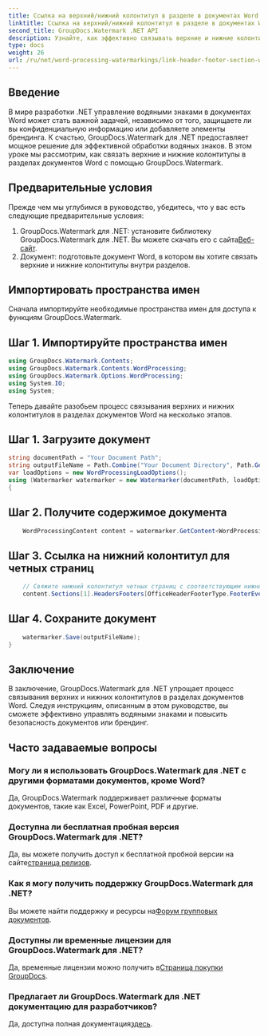 ```yaml
---
title: Ссылка на верхний/нижний колонтитул в разделе в документах Word
linktitle: Ссылка на верхний/нижний колонтитул в разделе в документах Word
second_title: GroupDocs.Watermark .NET API
description: Узнайте, как эффективно связывать верхние и нижние колонтитулы в разделах документов Word с помощью GroupDocs.Watermark для .NET. Управление документами и безопасность.
type: docs
weight: 26
url: /ru/net/word-processing-watermarkings/link-header-footer-section-word-docs/
---
```

## Введение
В мире разработки .NET управление водяными знаками в документах Word может стать важной задачей, независимо от того, защищаете ли вы конфиденциальную информацию или добавляете элементы брендинга. К счастью, GroupDocs.Watermark для .NET предоставляет мощное решение для эффективной обработки водяных знаков. В этом уроке мы рассмотрим, как связать верхние и нижние колонтитулы в разделах документов Word с помощью GroupDocs.Watermark.
## Предварительные условия
Прежде чем мы углубимся в руководство, убедитесь, что у вас есть следующие предварительные условия:
1. GroupDocs.Watermark для .NET: установите библиотеку GroupDocs.Watermark для .NET. Вы можете скачать его с сайта[Веб-сайт](https://releases.groupdocs.com/Watermark/net/).
2. Документ: подготовьте документ Word, в котором вы хотите связать верхние и нижние колонтитулы внутри разделов.

## Импортировать пространства имен
Сначала импортируйте необходимые пространства имен для доступа к функциям GroupDocs.Watermark.
## Шаг 1. Импортируйте пространства имен
```csharp
using GroupDocs.Watermark.Contents;
using GroupDocs.Watermark.Contents.WordProcessing;
using GroupDocs.Watermark.Options.WordProcessing;
using System.IO;
using System;
```
Теперь давайте разобьем процесс связывания верхних и нижних колонтитулов в разделах документов Word на несколько этапов.
## Шаг 1. Загрузите документ
```csharp
string documentPath = "Your Document Path";
string outputFileName = Path.Combine("Your Document Directory", Path.GetFileName(documentPath));
var loadOptions = new WordProcessingLoadOptions();
using (Watermarker watermarker = new Watermarker(documentPath, loadOptions))
{
```
## Шаг 2. Получите содержимое документа
```csharp
    WordProcessingContent content = watermarker.GetContent<WordProcessingContent>();
```
## Шаг 3. Ссылка на нижний колонтитул для четных страниц
```csharp
    // Свяжите нижний колонтитул четных страниц с соответствующим нижним колонтитулом в предыдущем разделе.
    content.Sections[1].HeadersFooters[OfficeHeaderFooterType.FooterEven].IsLinkedToPrevious = true;
```
## Шаг 4. Сохраните документ
```csharp
    watermarker.Save(outputFileName);
}
```

## Заключение
В заключение, GroupDocs.Watermark для .NET упрощает процесс связывания верхних и нижних колонтитулов в разделах документов Word. Следуя инструкциям, описанным в этом руководстве, вы сможете эффективно управлять водяными знаками и повысить безопасность документов или брендинг.
## Часто задаваемые вопросы
### Могу ли я использовать GroupDocs.Watermark для .NET с другими форматами документов, кроме Word?
Да, GroupDocs.Watermark поддерживает различные форматы документов, такие как Excel, PowerPoint, PDF и другие.
### Доступна ли бесплатная пробная версия GroupDocs.Watermark для .NET?
Да, вы можете получить доступ к бесплатной пробной версии на сайте[страница релизов](https://releases.groupdocs.com/).
### Как я могу получить поддержку GroupDocs.Watermark для .NET?
 Вы можете найти поддержку и ресурсы на[Форум групповых документов](https://forum.groupdocs.com/c/watermark/19).
### Доступны ли временные лицензии для GroupDocs.Watermark для .NET?
 Да, временные лицензии можно получить в[Страница покупки GroupDocs](https://purchase.groupdocs.com/temporary-license/).
### Предлагает ли GroupDocs.Watermark для .NET документацию для разработчиков?
 Да, доступна полная документация[здесь](https://reference.groupdocs.com/Watermark/net/).